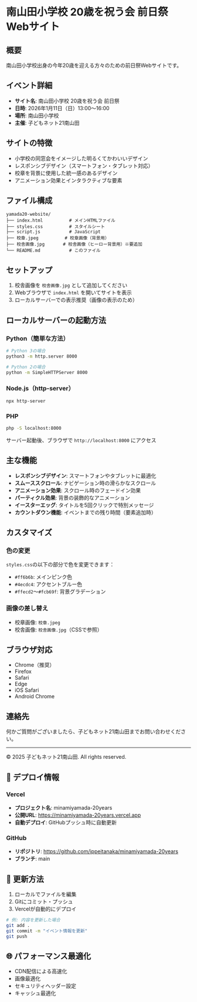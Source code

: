 # 南山田小学校 20歳を祝う会 前日祭 Webサイト

## 概要

南山田小学校出身の今年20歳を迎える方々のための前日祭Webサイトです。

## イベント詳細

- **サイト名**: 南山田小学校 20歳を祝う会 前日祭
- **日時**: 2026年1月11日（日）13:00〜16:00
- **場所**: 南山田小学校
- **主催**: 子どもネット21南山田

## サイトの特徴

- 小学校の同窓会をイメージした明るくてかわいいデザイン
- レスポンシブデザイン（スマートフォン・タブレット対応）
- 校章を背景に使用した統一感のあるデザイン
- アニメーション効果とインタラクティブな要素

## ファイル構成

```
yamada20-website/
├── index.html          # メインHTMLファイル
├── styles.css          # スタイルシート
├── script.js           # JavaScript
├── 校章.jpeg          # 校章画像（背景用）
├── 校舎画像.jpg       # 校舎画像（ヒーロー背景用）※要追加
└── README.md           # このファイル
```

## セットアップ

1. 校舎画像を `校舎画像.jpg` として追加してください
2. Webブラウザで `index.html` を開いてサイトを表示
3. ローカルサーバーでの表示推奨（画像の表示のため）

## ローカルサーバーの起動方法

### Python（簡単な方法）
```bash
# Python 3の場合
python3 -m http.server 8000

# Python 2の場合
python -m SimpleHTTPServer 8000
```

### Node.js（http-server）
```bash
npx http-server
```

### PHP
```bash
php -S localhost:8000
```

サーバー起動後、ブラウザで `http://localhost:8000` にアクセス

## 主な機能

- **レスポンシブデザイン**: スマートフォンやタブレットに最適化
- **スムーススクロール**: ナビゲーション時の滑らかなスクロール
- **アニメーション効果**: スクロール時のフェードイン効果
- **パーティクル効果**: 背景の装飾的なアニメーション
- **イースターエッグ**: タイトルを5回クリックで特別メッセージ
- **カウントダウン機能**: イベントまでの残り時間（要素追加時）

## カスタマイズ

### 色の変更
`styles.css`の以下の部分で色を変更できます：
- `#ff6b6b`: メインピンク色
- `#4ecdc4`: アクセントブルー色
- `#ffecd2`〜`#fcb69f`: 背景グラデーション

### 画像の差し替え
- 校章画像: `校章.jpeg`
- 校舎画像: `校舎画像.jpg`（CSSで参照）

## ブラウザ対応

- Chrome（推奨）
- Firefox
- Safari
- Edge
- iOS Safari
- Android Chrome

## 連絡先

何かご質問がございましたら、子どもネット21南山田までお問い合わせください。

---

© 2025 子どもネット21南山田. All rights reserved.

## 🚀 デプロイ情報

### Vercel
- **プロジェクト名**: minamiyamada-20years
- **公開URL**: https://minamiyamada-20years.vercel.app
- **自動デプロイ**: GitHubプッシュ時に自動更新

### GitHub
- **リポジトリ**: https://github.com/ippeitanaka/minamiyamada-20years
- **ブランチ**: main

## 📝 更新方法

1. ローカルでファイルを編集
2. Gitにコミット・プッシュ
3. Vercelが自動的にデプロイ

```bash
# 例: 内容を更新した場合
git add .
git commit -m "イベント情報を更新"
git push
```

## 🌐 パフォーマンス最適化

- CDN配信による高速化
- 画像最適化
- セキュリティヘッダー設定
- キャッシュ最適化
